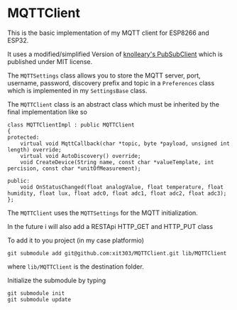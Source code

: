 # MQTTClient

This is the basic implementation of my MQTT client for ESP8266 and ESP32.

It uses a modified/simplified Version of [knolleary's PubSubClient](https://github.com/knolleary/pubsubclient) which is published under MIT license.

The `MQTTSettings` class allows you to store the MQTT server, port, username, password, discovery prefix and topic in a `Preferences` class which is implemented in my `SettingsBase` class.


The `MQTTClient` class is an abstract class which must be inherited by the final implementation like so

```
class MQTTClientImpl : public MQTTClient
{
protected:
    virtual void MqttCallback(char *topic, byte *payload, unsigned int length) override;
    virtual void AutoDiscovery() override;
    void CreateDevice(String name, const char *valueTemplate, int percision, const char *unitOfMeasurement);

public:
    void OnStatusChanged(float analogValue, float temperature, float humidity, float lux, float adc0, float adc1, float adc2, float adc3);
};
```

The `MQTTClient` uses the `MQTTSettings` for the MQTT initialization.

In the future i will also add a RESTApi HTTP_GET and HTTP_PUT class

To add it to you project (in my case platformio)

```
git submodule add git@github.com:xit303/MQTTClient.git lib/MQTTClient
```

where `lib/MQTTClient` is the destination folder.

Initialize the submodule by typing

```
git submodule init
git submodule update
```

